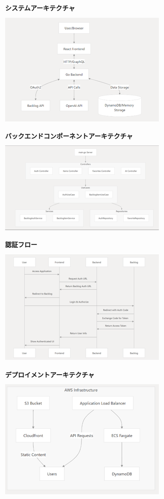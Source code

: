 ## システムアーキテクチャ
![alt text](image.png)


## バックエンドコンポーネントアーキテクチャ

![alt text](image-1.png)

## 認証フロー

![alt text](image-2.png)


## デプロイメントアーキテクチャ

![alt text](image-3.png)
